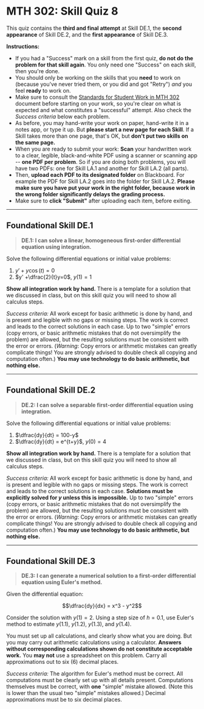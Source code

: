 # MTH 302: Skill Quiz 8

This quiz contains the **third and final attempt** at Skill DE.1, the **second  appearance** of Skill DE.2, and the **first appearance** of Skill DE.3. 

**Instructions:**

* If you had a "Success" mark on a skill from the first quiz, **do not do the problem for that skill again**. You only need one "Success" on each skill, then you're done. 
* You should only be working on the skills that you **need** to work on (because you've never tried them, or you did and got "Retry") *and* you feel **ready** to work on. 
* Make sure to consult the [Standards for Student Work in MTH 302](https://github.com/RobertTalbert/linalg-diffeq/blob/main/course-docs/standards-for-student-work.md) document before starting on your work, so you're clear on what is expected and what constitutes a "successful" attempt. Also check the *Success criteria* below each problem. 
* As before, you may hand-write your work on paper, hand-write it in a notes app, or type it up. But **please start a new page for each Skill**. If a Skill takes more than one page, that's OK, but **don't put two skills on the same page.**
* When you are ready to submit your work: **Scan** your handwritten work to a clear, legible, black-and-white PDF using a scanner or scanning app -- **one PDF per problem**. So if you are doing both problems, you will have two PDFs: one for Skill LA.1 and another for Skill LA.2 (all parts).  
* Then, **upload each PDF to its designated folder** on Blackboard. For example the PDF for Skill LA.2 goes into the folder for Skill LA.2. **Please make sure you have put your work in the right folder, because work in the wrong folder significantly delays the grading process.**
* Make sure to **click "Submit"** after uploading each item, before exiting. 

---

## Foundational Skill DE.1 

> **DE.1: I can solve a linear, homogeneous first-order differential equation using integration.**

Solve the following differential equations or initial value problems: 

1. $y' + y \cos(t) = 0$ 
2. $y' +\dfrac{2}{t}y=0$, $y(1) = 1$ 

**Show all integration work by hand.** There is a template for a solution that we discussed in class, but on this skill quiz you will need to show all calculus steps. 

*Success criteria:* All work except for basic arithmetic is done by hand, and is present and legible with no gaps or missing steps. The work is correct and leads to the correct solutions in each case. Up to two "simple" errors (copy errors, or basic arithmetic mistakes that do not oversimplify the problem) are allowed, but the resulting solutions must be consistent with the error or errors. (*Warning*: Copy errors or arithmetic mistakes can greatly complicate things! You are strongly advised to double check all copying and computation often.) **You may use technology to do basic arithmetic, but nothing else.** 

---

## Foundational Skill DE.2

> **DE.2: I can solve a separable first-order differential equation using integration.**

Solve the following differential equations or initial value problems: 

1. $\dfrac{dy}{dt} = 100-y$ 
2. $\dfrac{dy}{dt} = e^{t+y}$, $y(0) = 4$ 

**Show all integration work by hand.** There is a template for a solution that we discussed in class, but on this skill quiz you will need to show all calculus steps. 

*Success criteria:* All work except for basic arithmetic is done by hand, and is present and legible with no gaps or missing steps. The work is correct and leads to the correct solutions in each case. **Solutions must be explicitly solved for $y$ unless this is impossible.** Up to two "simple" errors (copy errors, or basic arithmetic mistakes that do not oversimplify the problem) are allowed, but the resulting solutions must be consistent with the error or errors. (*Warning*: Copy errors or arithmetic mistakes can greatly complicate things! You are strongly advised to double check all copying and computation often.) **You may use technology to do basic arithmetic, but nothing else.** 

---

## Foundational Skill DE.3

> **DE.3: I can generate a numerical solution to a first-order differential equation using Euler's method.**

Given the differential equation: 

$$\dfrac{dy}{dx} = x^3 - y^2$$ 

Consider the solution with $y(1) = 2$. Using a step size of $h = 0.1$, use Euler's method to estimate $y(1.1)$, $y(1.2)$, $y(1.3)$, and $y(1.4)$. 

You must set up all calculations, and clearly show what you are doing. But you may carry out arithmetic calculations using a calculator. **Answers without corresponding calculations shown do not constitute acceptable work.** You **may not** use a spreadsheet on this problem. Carry all approximations out to six (6) decimal places. 

*Success criteria:* The algorithm for Euler's method must be correct. All computations must be clearly set up with all details present. Computations themselves must be correct, with **one** "simple" mistake allowed. (Note this is lower than the usual two "simple" mistakes allowed.) Decimal approximations must be to six decimal places. 

